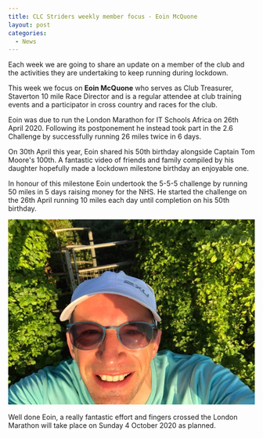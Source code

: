 ```yaml
---
title: CLC Striders weekly member focus - Eoin McQuone 
layout: post
categories:
  - News
---
```


Each week we are going to share an update on a member of the club and the activities they are undertaking to keep running during lockdown.

This week we focus on **Eoin McQuone** who serves as Club Treasurer, Staverton 10 mile Race Director and is a regular attendee at club training events and a participator in cross country and races for the club.

Eoin was due to run the London Marathon for IT Schools Africa on 26th April 2020. Following its postponement he instead took part in the 2.6 Challenge by successfully running 26 miles twice in 6 days. 

On 30th April this year, Eoin shared his 50th birthday alongside Captain Tom Moore's 100th. A fantastic video of friends and family compiled by his daughter hopefully made a lockdown milestone birthday an enjoyable one. 

In honour of this milestone Eoin undertook the 5-5-5 challenge by running 50 miles in 5 days raising money for the NHS. He started the challenge on the 26th April running 10 miles each day until completion on his 50th birthday.

![Eoin McQuone lockdown running](/images/2020/05/2020-06-02-Eoin-McQuone.jpg "Eoin McQuone lockdown running")

Well done Eoin, a really fantastic effort and fingers crossed the London Marathon will take place on Sunday 4 October 2020 as planned.
